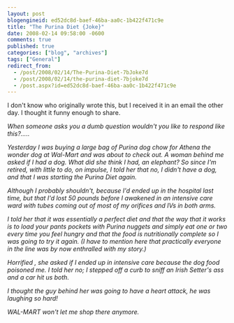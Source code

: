```yaml
---
layout: post
blogengineid: ed52dc8d-baef-46ba-aa0c-1b422f471c9e
title: "The Purina Diet {Joke}"
date: 2008-02-14 09:58:00 -0600
comments: true
published: true
categories: ["blog", "archives"]
tags: ["General"]
redirect_from: 
  - /post/2008/02/14/The-Purina-Diet-7bJoke7d
  - /post/2008/02/14/the-purina-diet-7bjoke7d
  - /post.aspx?id=ed52dc8d-baef-46ba-aa0c-1b422f471c9e
---
```

<!-- more -->
<p>
I don&#39;t know who originally wrote this, but I received it in an email the other day. I thought it funny enough to share. 
</p>
<p>
<em>When someone asks you a dumb question wouldn&#39;t you like to respond like this?.....</em> 
</p>
<p>
<em>Yesterday I was buying a large bag of Purina dog chow for Athena the wonder dog at Wal-Mart and was about to check out. A woman behind me asked if I had a dog. What did she think I had, an elephant? So since I&#39;m retired, with little to do, on impulse, I told her that no, I didn&#39;t have a dog, and that I was starting the Purina Diet again.</em> 
</p>
<p>
<em>Although I probably shouldn&#39;t, because I&#39;d ended up in the hospital last time, but that I&#39;d lost 50 pounds before I awakened in an intensive care ward with tubes coming out of most of my orifices and IVs in both arms.</em> 
</p>
<p>
<em>I told her that it was essentially a perfect diet and that the way that it works is to load your pants pockets with Purina nuggets and simply eat one or two every time you feel hungry and that the food is nutritionally complete so I was going to try it again. (I have to mention here that practically everyone in the line was by now enthralled with my story.)</em> 
</p>
<p>
<em>Horrified , she asked if I ended up in intensive care because the dog food poisoned me. I told her no; I stepped off a curb to sniff an Irish Setter&#39;s ass and a car hit us both.</em> 
</p>
<p>
<em>I thought the guy behind her was going to have a heart attack, he was laughing so hard!</em> 
</p>
<p>
<em>WAL-MART won&#39;t let me shop there anymore.</em> 
</p>
